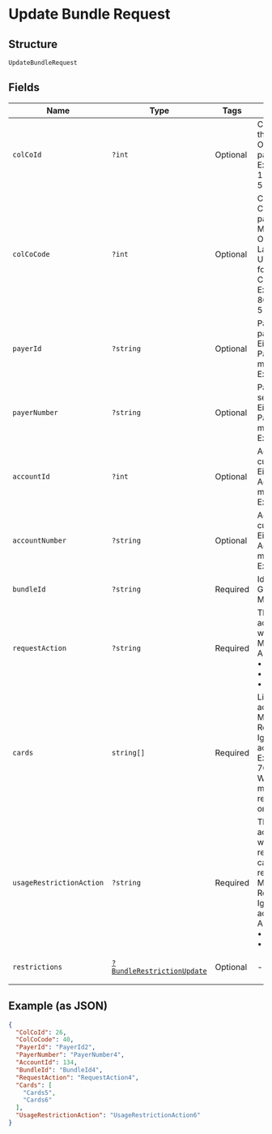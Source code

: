 
# Update Bundle Request

## Structure

`UpdateBundleRequest`

## Fields

| Name | Type | Tags | Description | Getter | Setter |
|  --- | --- | --- | --- | --- | --- |
| `colCoId` | `?int` | Optional | Collecting Company Id  of the selected payer.<br>Optional if ColCoCode is passed else Mandatory.<br>Example:<br>1 for Philippines<br>5 for UK | getColCoId(): ?int | setColCoId(?int colCoId): void |
| `colCoCode` | `?int` | Optional | Collecting Company Code  of the selected payer.<br>Mandatory for serviced OUs such as Romania, Latvia, Lithuania, Estonia, Ukraine etc. It is optional for other countries if ColCoID is provided.<br>Example:<br>86 for Philippines<br>5 for UK | getColCoCode(): ?int | setColCoCode(?int colCoCode): void |
| `payerId` | `?string` | Optional | Payer Id of the selected payer.<br>Either PayerId or PayerNumber or both must be passed.<br>Example: 123456 | getPayerId(): ?string | setPayerId(?string payerId): void |
| `payerNumber` | `?string` | Optional | Payer Number of the selected payer.<br>Either PayerId or PayerNumber or both must be passed.<br>Example: GB000000123 | getPayerNumber(): ?string | setPayerNumber(?string payerNumber): void |
| `accountId` | `?int` | Optional | Account ID of the customer.<br>Either AccountId or AccountNumber or both must be passed.<br>Example: 123456 | getAccountId(): ?int | setAccountId(?int accountId): void |
| `accountNumber` | `?string` | Optional | Account Number of the customer.<br>Either AccountId or AccountNumber or both must be passed.<br>Example: GB000000123 | getAccountNumber(): ?string | setAccountNumber(?string accountNumber): void |
| `bundleId` | `?string` | Required | Identifier of the bundle in Gateway.<br>Mandatory | getBundleId(): ?string | setBundleId(?string bundleId): void |
| `requestAction` | `?string` | Required | The value indicates the action to be performed with the request.<br>Mandatory<br>Allowed values:<br>•    Add<br>•    Update<br>•    Remove | getRequestAction(): ?string | setRequestAction(?string requestAction): void |
| `cards` | `string[]` | Required | List of Card PANs to be added in the bundle.<br>Mandatory for Add / Remove request action. Ignored for Update action.<br>Example: 7002051006629890645<br>When PAN matches with multiple cards, the restriction will be applied on the latest issued card. | getCards(): array | setCards(array cards): void |
| `usageRestrictionAction` | `?string` | Required | The value indicates what actions to be performed with respect to usage restrictions on the list of cards being added or removed.<br>Mandatory for Add / Remove request action. Ignored for Update action.<br>Allowed values:<br>•    Update<br>•    None | getUsageRestrictionAction(): ?string | setUsageRestrictionAction(?string usageRestrictionAction): void |
| `restrictions` | [`?BundleRestrictionUpdate`](../../doc/models/bundle-restriction-update.md) | Optional | - | getRestrictions(): ?BundleRestrictionUpdate | setRestrictions(?BundleRestrictionUpdate restrictions): void |

## Example (as JSON)

```json
{
  "ColCoId": 26,
  "ColCoCode": 40,
  "PayerId": "PayerId2",
  "PayerNumber": "PayerNumber4",
  "AccountId": 134,
  "BundleId": "BundleId4",
  "RequestAction": "RequestAction4",
  "Cards": [
    "Cards5",
    "Cards6"
  ],
  "UsageRestrictionAction": "UsageRestrictionAction6"
}
```

